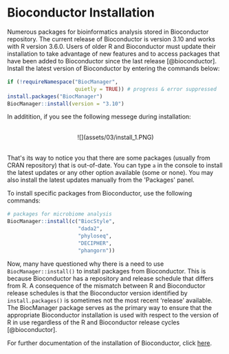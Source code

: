 
# Bioconductor Installation

Numerous packages for bioinformatics analysis stored in Bioconductor repository. The current release of Bioconductor is version 3.10 and works with R version 3.6.0. Users of older R and Bioconductor must update their installation to take advantage of new features and to access packages that have been added to Bioconductor since the last release [@bioconductor]. Install the latest version of Bioconductor by entering the commands below:


```r
if (!requireNamespace("BiocManager", 
                      quietly = TRUE)) # progress & error suppressed
install.packages("BiocManager")
BiocManager::install(version = "3.10")
```

In additition, if you see the following messege during installation:

<br>
<center>
![](assets/03/install_1.PNG)
</center>
<br>

That's its way to notice you that there are some packages (usually from CRAN repository) that is out-of-date. You can type `a` in the console to install the latest updates or any other option available (some or none). You may also install the latest updates manually from the 'Packages' panel.

To install specific packages from Bioconductor, use the following commands:


```r
# packages for microbiome analysis
BiocManager::install(c("BiocStyle",
                       "dada2", 
                       "phyloseq",
                       "DECIPHER",
                       "phangorn"))
```

Now, many have questioned why there is a need to use `BiocManager::install()` to install packages from Bioconductor. This is because Bioconductor has a repository and release schedule that differs from R. A consequence of the mismatch between R and Bioconductor release schedules is that the Bioconductor version identified by `install.packages()` is sometimes not the most recent ‘release’ available. The BiocManager package serves as the primary way to ensure that the appropriate Bioconductor installation is used with respect to the version of R in use regardless of the R and Bioconductor release cycles [@bioconductor].

For further documentation of the installation of Bioconductor, click [here](https://www.bioconductor.org/install/).
